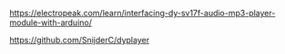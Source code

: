 https://electropeak.com/learn/interfacing-dy-sv17f-audio-mp3-player-module-with-arduino/

https://github.com/SnijderC/dyplayer
